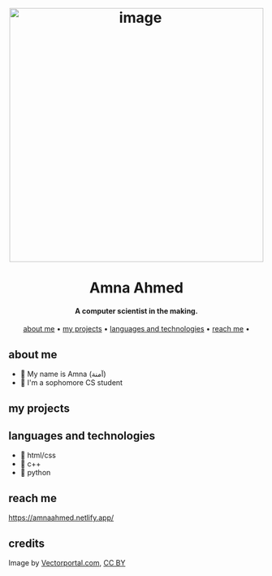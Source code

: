 
<h1 align="center">
  <br>
  <a href="https://amnaahmed.netlify.app/"><img src="https://github.com/nono5342/nono5342/blob/main/space2.jpg" alt="image" width="500"></a>
  <br>
  <br>
  Amna Ahmed
  </h1>

<h4 align="center">A computer scientist in the making.</h4>

<p align="center">
  <a href="#about-me">about me</a> •
  <a href="#my-projects">my projects</a> •
  <a href="#languages-and-technologies">languages and technologies</a> •
  <a href="#reach-me">reach me</a> •
</p>

## about me
- 🍭 My name is Amna (آمنة)
- 🍭 I'm a sophomore CS student 

## my projects

##  languages and technologies 
- 🍭 html/css
- 🍭 c++
- 🍭 python

## reach me
https://amnaahmed.netlify.app/

## credits
Image by <a href=" https://www.vectorportal.com" >Vectorportal.com</a>,  <a class="external text" href="https://creativecommons.org/licenses/by/4.0/" >CC BY</a>

